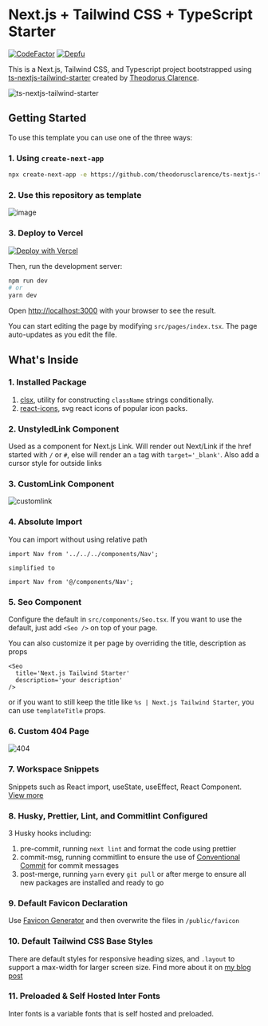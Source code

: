 # Next.js + Tailwind CSS + TypeScript Starter

[![CodeFactor](https://www.codefactor.io/repository/github/theodorusclarence/ts-nextjs-tailwind-starter/badge/main)](https://www.codefactor.io/repository/github/theodorusclarence/ts-nextjs-tailwind-starter/overview/main)
[![Depfu](https://badges.depfu.com/badges/fc6e730632ab9dacaf7df478a08684a7/overview.svg)](https://depfu.com/github/theodorusclarence/ts-nextjs-tailwind-starter?project_id=30160)

This is a Next.js, Tailwind CSS, and Typescript project bootstrapped using [ts-nextjs-tailwind-starter](https://github.com/theodorusclarence/ts-nextjs-tailwind-starter) created by [Theodorus Clarence](https://github.com/theodorusclarence/ts-nextjs-tailwind-starter).

![ts-nextjs-tailwind-starter](https://socialify.git.ci/theodorusclarence/ts-nextjs-tailwind-starter/image?description=1&descriptionEditable=A%20starter%20for%20Next.js%2C%20Tailwind%20CSS%2C%20and%20Typescript%20with%20Absolute%20Import%2C%20Seo%2C%20Link%20component%2C%20pre-configured%20with%20Husky.&language=1&owner=1&pattern=Charlie%20Brown&stargazers=1&theme=Dark)

## Getting Started

To use this template you can use one of the three ways:

### 1. Using `create-next-app`
```bash
npx create-next-app -e https://github.com/theodorusclarence/ts-nextjs-tailwind-starter project-name
```

### 2. Use this repository as template
![image](https://user-images.githubusercontent.com/55318172/129183039-1a61e68d-dd90-4548-9489-7b3ccbb35810.png)

### 3. Deploy to Vercel
[![Deploy with Vercel](https://vercel.com/button)](https://vercel.com/new/git/external?repository-url=https%3A%2F%2Fgithub.com%2Ftheodorusclarence%2Fts-nextjs-tailwind-starter)

Then, run the development server:

```bash
npm run dev
# or
yarn dev
```

Open [http://localhost:3000](http://localhost:3000) with your browser to see the result.

You can start editing the page by modifying `src/pages/index.tsx`. The page auto-updates as you edit the file.

## What's Inside

### 1. Installed Package
1. [clsx](https://bundlephobia.com/package/clsx@latest), utility for constructing `className` strings conditionally. 
2. [react-icons](https://bundlephobia.com/package/react-icons@latest), svg react icons of popular icon packs.

### 2. UnstyledLink Component
Used as a component for Next.js Link. Will render out Next/Link if the href started with `/` or `#`, else will render an `a` tag with `target='_blank'`. Also add a cursor style for outside links

### 3. CustomLink Component
![customlink](https://user-images.githubusercontent.com/55318172/129183546-4e8c2059-0493-4459-a1e9-755fbd32fe39.gif)

### 4. Absolute Import
You can import without using relative path
```tsx
import Nav from '../../../components/Nav';

simplified to

import Nav from '@/components/Nav';
```

### 5. Seo Component
Configure the default in `src/components/Seo.tsx`. If you want to use the default, just add `<Seo />` on top of your page. 

You can also customize it per page by overriding the title, description as props

```tsx
<Seo
  title='Next.js Tailwind Starter'
  description='your description'
/>
```

or if you want to still keep the title like `%s | Next.js Tailwind Starter`, you can use `templateTitle` props.

### 6. Custom 404 Page
![404](https://user-images.githubusercontent.com/55318172/129184274-d90631f2-6688-4ed2-bef2-a4d018a4863c.gif)


### 7. Workspace Snippets
Snippets such as React import, useState, useEffect, React Component. [View more](/.vscode/typescriptreact.code-snippets)

### 8. Husky, Prettier, Lint, and Commitlint Configured
3 Husky hooks including:
1. pre-commit, running `next lint` and format the code using prettier
2. commit-msg, running commitlint to ensure the use of [Conventional Commit](https://theodorusclarence.com/library/conventional-commit-readme) for commit messages
3. post-merge, running `yarn` every `git pull` or after merge to ensure all new packages are installed and ready to go

### 9. Default Favicon Declaration
Use [Favicon Generator](https://www.favicon-generator.org/) and then overwrite the files in `/public/favicon`

### 10. Default Tailwind CSS Base Styles
There are default styles for responsive heading sizes, and `.layout` to support a max-width for larger screen size. Find more about it on [my blog post](https://theodorusclarence.com/blog/tailwindcss-best-practice#1-using-layout-class-or-container)

### 11. Preloaded & Self Hosted Inter Fonts
Inter fonts is a variable fonts that is self hosted and preloaded.
